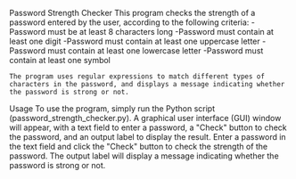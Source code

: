
Password Strength Checker
	This program checks the strength of a password entered by the user, according to the following criteria:
		-Password must be at least 8 characters long
		-Password must contain at least one digit
		-Password must contain at least one uppercase letter
		-Password must contain at least one lowercase letter
		-Password must contain at least one symbol

	The program uses regular expressions to match different types of characters in the password, and displays a message indicating whether the password is strong or not.

Usage
	To use the program, simply run the Python script (password_strength_checker.py).
	A graphical user interface (GUI) window will appear, with a text field to enter a password, a "Check" button to check the password, and an output label to display the result.
	Enter a password in the text field and click the "Check" button to check the strength of the password. The output label will display a message indicating whether the password is strong or not.
	
